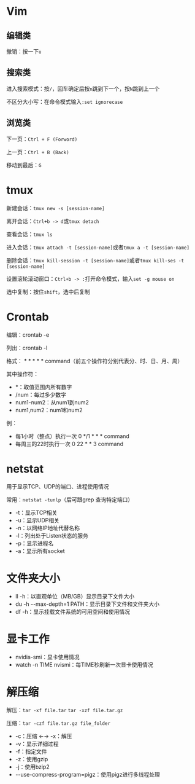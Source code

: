 # Vim

## 编辑类

撤销：按一下`u`

## 搜索类

进入搜索模式：按`/`，回车确定后按`n`跳到下一个，按`N`跳到上一个

不区分大小写：在命令模式输入`:set ignorecase`

## 浏览类

下一页：`Ctrl + F (Forword)`

上一页：`Ctrl + B (Back)`

移动到最后：`G`

# tmux

新建会话：`tmux new -s [session-name]`

离开会话：`Ctrl+b -> d`或`tmux detach`

查看会话：`tmux ls`

进入会话：`tmux attach -t [session-name]`或者`tmux a -t [session-name]`

删除会话：`tmux kill-session -t [session-name]`或者`tmux kill-ses -t [session-name]`

设置滚轮滚动窗口：`Ctrl+b -> :`打开命令模式，输入`set -g mouse on`  

选中复制：按住`shift`，选中后复制

# Crontab

编辑：crontab -e

列出：crontab -l

格式： * * * * * command（前五个操作符分别代表分、时、日、月、周）

其中操作符：

- *：取值范围内所有数字
- /num：每过多少数字
- num1-num2：从num1到num2
- num1,num2：num1和num2

例：

- 每1小时（整点）执行一次	0 */1 * * * command
- 每周三的22时执行一次 0 22 * * 3 command

# netstat

用于显示TCP、UDP的端口、进程使用情况

常用：`netstat -tunlp`（后可跟grep 查询特定端口）

- -t：显示TCP相关
- -u：显示UDP相关
- -n：以网络IP地址代替名称
- -l：列出处于Listen状态的服务
- -p：显示进程名
- -a：显示所有socket

# 文件夹大小

- ll -h：以直观单位（MB/GB）显示目录下文件大小
- du -h --max-depth=1 PATH：显示目录下文件和文件夹大小
- df -h：显示挂载文件系统的可用空间和使用情况

# 显卡工作

- nvidia-smi：显卡使用情况
- watch -n TIME nvismi：每TIME秒刷新一次显卡使用情况

# 解压缩

解压：`tar -xf file.tar` `tar -xzf file.tar.gz`

压缩：`tar -czf file.tar.gz file_folder  `

- -c：压缩 ←→ -x：解压
- -v：显示详细过程
- -f：指定文件
- -z：使用gzip
- -j：使用bzip2
- --use-compress-program=pigz：使用pigz进行多线程处理

